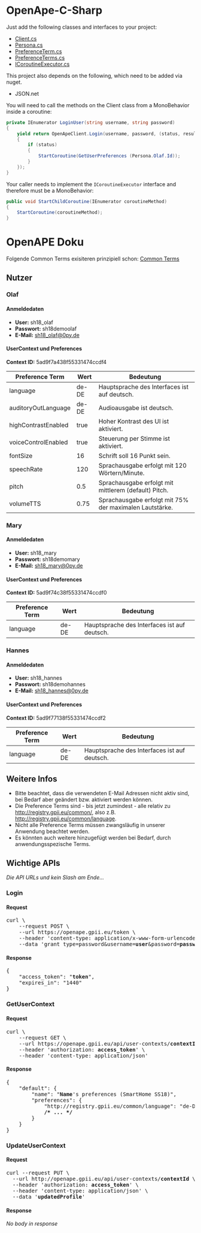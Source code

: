# OpenApe-C-Sharp

Just add the following classes and interfaces to your project:
* [Client.cs](Client.cs)
* [Persona.cs](Persona.cs)
* [PreferenceTerm.cs](PreferenceTerm.cs)
* [PreferenceTerms.cs](PreferenceTerms.cs)
* [ICoroutineExecutor.cs](ICoroutineExecutor.cs)

This project also depends on the following, which need to be added via nuget.
* JSON.net

You will need to call the methods on the Client class from a MonoBehavior inside a coroutine:
```cs
private IEnumerator LoginUser(string username, string password)
{
	yield return OpenApeClient.Login(username, password, (status, result) =>
	{
		if (status)
		{
			StartCoroutine(GetUserPreferences (Persona.Olaf.Id));
		}
	});
}
```

Your caller needs to implement the ```ICoroutineExecutor``` interface and therefore must be a MonoBehavior:
```cs
public void StartChildCoroutine(IEnumerator coroutineMethod)
{
	StartCoroutine(coroutineMethod);
}
```

# OpenAPE Doku
Folgende Common Terms exisiteren prinzipiell schon: [Common Terms](https://remexlabs.github.io/GTx_HDM1.2aX/gpii-common-terms.html)

## Nutzer
### Olaf
#### Anmeldedaten
* **User:** sh18_olaf
* **Passwort:** sh18demoolaf
* **E-Mail:** sh18_olaf@0py.de

#### UserContext und Preferences
**Context ID:** 5ad9f7a438f55331474ccdf4

| Preference Term | Wert | Bedeutung |
|---|---|---|
| language | de-DE | Hauptsprache des Interfaces ist auf deutsch. |
| auditoryOutLanguage | de-DE | Audioausgabe ist deutsch. |
| highContrastEnabled | true | Hoher Kontrast des UI ist aktiviert. |
| voiceControlEnabled | true | Steuerung per Stimme ist aktiviert. |
| fontSize | 16 | Schrift soll 16 Punkt sein. | 
| speechRate | 120 | Sprachausgabe erfolgt mit 120 Wörtern/Minute. |
| pitch | 0.5 | Sprachausgabe erfolgt mit mittlerem (default) Pitch. |
| volumeTTS | 0.75 | Sprachausgabe erfolgt mit 75% der maximalen Lautstärke. |


### Mary
#### Anmeldedaten
* **User:** sh18_mary
* **Passwort:** sh18demomary
* **E-Mail:** sh18_mary@0py.de

#### UserContext und Preferences
**Context ID:** 5ad9f74c38f55331474ccdf0

| Preference Term | Wert | Bedeutung |
|---|---|---|
| language | de-DE | Hauptsprache des Interfaces ist auf deutsch. |

### Hannes
#### Anmeldedaten
* **User:** sh18_hannes
* **Passwort:** sh18demohannes
* **E-Mail:** sh18_hannes@0py.de

#### UserContext und Preferences
**Context ID:** 5ad9f77138f55331474ccdf2

| Preference Term | Wert | Bedeutung |
|---|---|---|
| language | de-DE | Hauptsprache des Interfaces ist auf deutsch. |



## Weitere Infos
* Bitte beachtet, dass die verwendeten E-Mail Adressen nicht aktiv sind, bei Bedarf aber geändert bzw. aktiviert werden können.
* Die Preference Terms sind - bis jetzt zumindest - alle relativ zu http://registry.gpii.eu/common/, also z.B. http://registry.gpii.eu/common/language.
* Nicht alle Preference Terms müssen zwangsläufig in unserer Anwendung beachtet werden.
* Es könnten auch weitere hinzugefügt werden bei Bedarf, durch anwendungsspezische Terms.


## Wichtige APIs
*Die API URLs und kein Slash am Ende...*

### Login
#### Request
<pre>
curl \
	--request POST \
	--url https://openape.gpii.eu/token \
	--header 'content-type: application/x-www-form-urlencoded' \
	--data 'grant_type=password&username=<strong>user</strong>&password=<strong>password</strong>'
</pre>

#### Response
<pre>
{
	"access_token": "<strong>token</strong>",
	"expires_in": "1440"
}
</pre> 

### GetUserContext
#### Request
<pre>
curl \
	--request GET \
	--url https://openape.gpii.eu/api/user-contexts/<strong>contextId</strong> \
	--header 'authorization: <strong>access_token</strong>' \
	--header 'content-type: application/json'
</pre>

#### Response
<pre>
{
	"default": {
		"name": "<strong>Name</strong>'s preferences (SmartHome SS18)",
		"preferences": {
			"http://registry.gpii.eu/common/language": "de-DE",
			<strong>/* ... */</strong>
		}
	}
}
</pre>

### UpdateUserContext
#### Request
<pre>
curl --request PUT \
  --url http://openape.gpii.eu/api/user-contexts/<strong>contextId</strong> \
  --header 'authorization: <strong>access_token</strong>' \
  --header 'content-type: application/json' \
  --data '<strong>updatedProfile</strong>'
</pre>

#### Response
*No body in response*
